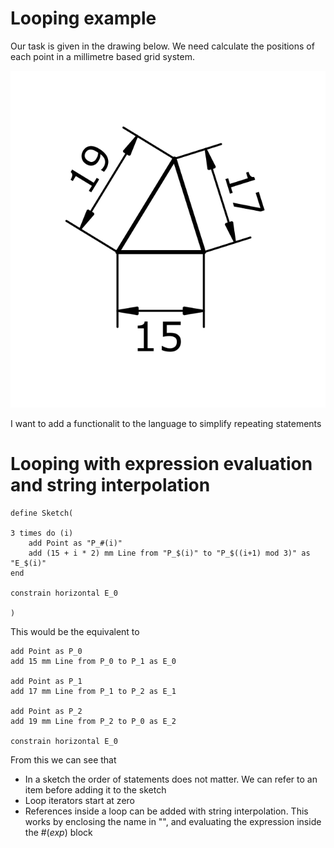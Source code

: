 # Looping example

Our task is given in the drawing below. We need calculate the positions of each point in a millimetre based grid system.

![](./Assets/tri-loop.png)

I want to add a functionalit to the language to simplify repeating statements

# Looping with expression evaluation and string interpolation

```
define Sketch(

3 times do (i)
    add Point as "P_#(i)"
    add (15 + i * 2) mm Line from "P_$(i)" to "P_$((i+1) mod 3)" as "E_$(i)"
end

constrain horizontal E_0 

)
```

This would be the equivalent to

```
add Point as P_0
add 15 mm Line from P_0 to P_1 as E_0

add Point as P_1
add 17 mm Line from P_1 to P_2 as E_1

add Point as P_2
add 19 mm Line from P_2 to P_0 as E_2

constrain horizontal E_0

```

From this we can see that
* In a sketch the order of statements does not matter. We can refer to an item before adding it to the sketch
* Loop iterators start at zero
* References inside a loop can be added with string interpolation. This works by enclosing the name in "", and evaluating the expression inside the #(*exp*) block